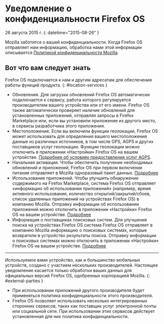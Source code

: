 # Уведомление о конфиденциальности Firefox OS

26 августа 2015 г.
{: datetime="2015-08-26" }

Mozilla заботится о вашей конфиденциальности. Когда Firefox OS отправляет нам информацию, обработка нами этой информации описывается [Политикой конфиденциальности Mozilla](https://www.mozilla.org/privacy/).

## Вот что вам следует знать

Firefox OS подключается к нам и другим адресатам для обеспечения работы функций продукта.
{: #location-services }

* Обновления. Для загрузки обновлений Firefox OS автоматически подключается к сервису, работа которого регулируется производителем вашего устройства или от его имени. Firefox OS также автоматически проверяет наличие обновлений для установленных приложений, отправляя запросы в Firefox Marketplace или, если вы установили приложение из другого место, в сервисы разработчика этого приложения.
* Местоположение. Если вы включили функции геолокации, Firefox OS может использовать для определения вашего местоположения данные из различных источников, в том числе GPS, AGPS и других поставщиков услуг геолокации. Функции геолокации можно отключить в приложении «Настройки» Firefox OS на вашем устройстве. [Подробнее об условиях предоставления услуг AGPS](https://wiki.mozilla.org/Firefox_OS/AGPS_service_provider_terms).
* Начальная активация. Чтобы обеспечить получение необходимых обновлений и приложений, Firefox OS при первом включении питания отправляет в Mozilla одноразовый пакет данных. [Подробнее](https://wiki.mozilla.org/FirefoxOS/Metrics)
* Использование приложений. Чтобы улучшить обнаружение содержимого на Firefox Marketplace, система Firefox OS отправляет «информацию об использовании приложений» (например, время активного использования, количество открытий/закрытий/сбоев, список удаленных приложений на устройствах Firefox OS) в компанию Mozilla. Отправку информации об использовании приложений можно отключить в приложении «Настройки» Firefox OS на вашем устройстве. [Подробнее](https://wiki.mozilla.org/FirefoxOS/Metrics/App_Usage)
* Информация о поставщиках поисковых систем. Для улучшения поиска на устройствах Firefox OS система Firefox OS отправляет в компанию Mozilla информацию о поисковых системах, которые возвратили в устройство результаты поиска. Отправку информации о поисковых системах можно отключить в приложении «Настройки» Firefox OS на вашем устройстве. [Подробнее](https://wiki.mozilla.org/FirefoxOS/Metrics/App_Usage)

---------------------------------------

Используемое вами устройство, как и большинство мобильных устройств, создано с участием нескольких производителей. Настоящее уведомление касается только обработки ваших данных для официальных версий Firefox OS, одобренных корпорацией Mozilla.
{: #external-parties }

* При использовании приложений другого производителя будет применяться политика конфиденциальности этого производителя.
* Firefox OS позволяет использовать несколько интегрированных сторонних сервисов, таких как поставщик услуг электронной почты или социальной сети. При использовании этих сервисов действует установленная для них политика конфиденциальности.
